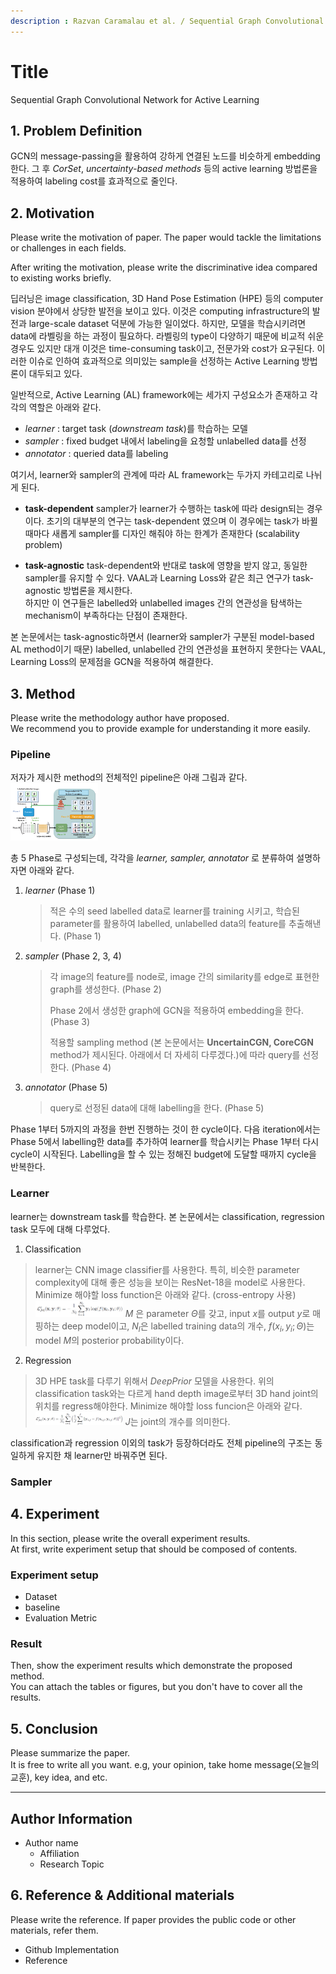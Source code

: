 ```yaml
---
description : Razvan Caramalau et al. / Sequential Graph Convolutional Network for Active Learning / CVPR-2021  
---
```


# **Title** 

Sequential Graph Convolutional Network for Active Learning  

## **1. Problem Definition**  


GCN의 message-passing을 활용하여 강하게 연결된 노드를 비슷하게 embedding한다.
그 후 _CorSet_,  _uncertainty-based methods_ 등의 active learning 방법론을 적용하여 labeling cost를 효과적으로 줄인다.


## **2. Motivation**  

Please write the motivation of paper. The paper would tackle the limitations or challenges in each fields.

After writing the motivation, please write the discriminative idea compared to existing works briefly.

딥러닝은 image classification, 3D Hand Pose Estimation (HPE) 등의 computer vision 분야에서 상당한 발전을 보이고 있다. 이것은 computing infrastructure의 발전과 large-scale dataset 덕분에 가능한 일이었다.
하지만, 모델을 학습시키려면 data에 라벨링을 하는 과정이 필요하다. 라벨링의 type이 다양하기 때문에 비교적 쉬운 경우도 있지만 대개 이것은 time-consuming task이고, 전문가와 cost가 요구된다. 
이러한 이슈로 인하여 효과적으로 의미있는 sample을 선정하는 Active Learning 방법론이 대두되고 있다.

일반적으로, Active Learning (AL) framework에는 세가지 구성요소가 존재하고 각각의 역할은 아래와 같다. 
- _learner_ : target task (_downstream task_)를 학습하는 모델
- _sampler_ : fixed budget 내에서 labeling을 요청할 unlabelled data를 선정
- _annotator_ : queried data를 labeling  

여기서, learner와 sampler의 관계에 따라 AL framework는 두가지 카테고리로 나뉘게 된다. 
- **task-dependent** 
sampler가 learner가 수행하는 task에 따라 design되는 경우이다. 초기의 대부분의 연구는 task-dependent 였으며 이 경우에는 task가 바뀔 때마다 새롭게 sampler를 디자인 해줘야 하는 한계가 존재한다 (scalability problem)

- **task-agnostic**
task-dependent와 반대로 task에 영향을 받지 않고, 동일한 sampler를 유지할 수 있다. VAAL과 Learning Loss와 같은 최근 연구가 task-agnostic 방법론을 제시한다.  
하지만 이 연구들은 labelled와 unlabelled images 간의 연관성을 탐색하는 mechanism이 부족하다는 단점이 존재한다. 

본 논문에서는 task-agnostic하면서 (learner와 sampler가 구분된 model-based AL method이기 때문) labelled, unlabelled 간의 연관성을 표현하지 못한다는 VAAL, Learning Loss의 문제점을 GCN을 적용하여 해결한다.


## **3. Method**  

Please write the methodology author have proposed.  
We recommend you to provide example for understanding it more easily. 

### **Pipeline**

저자가 제시한 method의 전체적인 pipeline은 아래 그림과 같다.
<img width="140" src=".gitbook/2022-spring-assets/ChoiSeungyoon1/pipeline.png">

총 5 Phase로 구성되는데, 각각을 _learner, sampler, annotator_ 로 분류하여 설명하자면 아래와 같다.
1. _learner_ (Phase 1)
	>적은 수의 seed labelled data로 learner를 training 시키고, 학습된 parameter를 활용하여 labelled, unlabelled data의 feature를 추출해낸다. (Phase 1)
2. _sampler_ (Phase 2, 3, 4)
	>각 image의 feature를 node로, image 간의 similarity를 edge로 표현한 graph를 생성한다. (Phase 2)
	>
	>Phase 2에서 생성한 graph에 GCN을 적용하여 embedding을 한다. (Phase 3)
	>
	>적용할 sampling method (본 논문에서는 **UncertainCGN, CoreCGN** method가 제시된다. 아래에서 더 자세히 다루겠다.)에 따라 query를 선정한다. (Phase 4)
3. _annotator_ (Phase 5)
	>query로 선정된 data에 대해 labelling을 한다. (Phase 5)

Phase 1부터 5까지의 과정을 한번 진행하는 것이 한 cycle이다. 
다음 iteration에서는 Phase 5에서 labelling한 data를 추가하여 learner를 학습시키는 Phase 1부터 다시 cycle이 시작된다. 
Labelling을 할 수 있는 정해진 budget에 도달할 때까지 cycle을 반복한다.

### **Learner**
learner는 downstream task를 학습한다. 
본 논문에서는 classification, regression task 모두에 대해 다루었다.

1. Classification
>learner는 CNN image classifier를 사용한다. 특히, 비슷한 parameter complexity에 대해 좋은 성능을 보이는 ResNet-18을 model로 사용한다.
>Minimize 해야할 loss function은 아래와 같다. (cross-entropy 사용)
><img width="140" src=".gitbook/2022-spring-assets/ChoiSeungyoon1/loss_classification.png">
>$M$ 은 parameter $\Theta$를 갖고, input $x$를 output $y$로 매핑하는 deep model이고, $N_l$은 labelled training data의 개수, $f(x_i, y_i; \Theta)$는 model $M$의 posterior probability이다.
2. Regression
>3D HPE task를 다루기 위해서 _DeepPrior_ 모델을 사용한다.
>위의 classification task와는 다르게 hand depth image로부터 3D hand joint의 위치를 regress해야한다. 
>Minimize 해야할 loss funcion은 아래와 같다.
><img width="140" src=".gitbook/2022-spring-assets/ChoiSeungyoon1/loss_regression.png">
>$J$는 joint의 개수를 의미한다.

classification과 regression 이외의 task가 등장하더라도 전체 pipeline의 구조는 동일하게 유지한 채 learner만 바꿔주면 된다.

### **Sampler**



## **4. Experiment**  

In this section, please write the overall experiment results.  
At first, write experiment setup that should be composed of contents.  

### **Experiment setup**  
* Dataset  
* baseline  
* Evaluation Metric  

### **Result**  
Then, show the experiment results which demonstrate the proposed method.  
You can attach the tables or figures, but you don't have to cover all the results.  
  



## **5. Conclusion**  

Please summarize the paper.  
It is free to write all you want. e.g, your opinion, take home message(오늘의 교훈), key idea, and etc.

---  
## **Author Information**  

* Author name  
    * Affiliation  
    * Research Topic

## **6. Reference & Additional materials**  

Please write the reference. If paper provides the public code or other materials, refer them.  

* Github Implementation  
* Reference